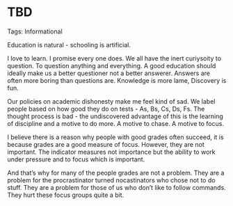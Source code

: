 # TBD

Tags: Informational

Education is natural - schooling is artificial.

I love to learn. I promise every one does. We all have the inert curiysoity to question. To question anything and everything. A good education should ideally make us a better questioner not a better answerer. Answers are often more boring than questions are. Knowledge is more lame, Discovery is fun. 

Our policies on academic dishonesty make me feel kind of sad. We label people based on how good they do on tests - As, Bs, Cs, Ds, Fs. The thought process is bad - the undiscovered advantage of this is the learning of discipline and a motive to do more. A motive to chase. A motive to focus. 

I believe there is a reason why people with good grades often succeed, it is because grades are a good measure of focus. However, they are not important. The indicator measures not importance but the ability to work under pressure and to focus which is important. 

And that’s why for many of the people grades are not a problem. They are a problem for the procrastinator turned nocastinators who chose not to do stuff. They are a problem for those of us who don’t like to follow commands. They hurt these focus groups quite a bit.